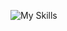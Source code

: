 ![My Skills](https://skillicons.dev/icons?i=html,css,js,react,nodejs,express,mongodb,postgresql,pug,jest,vitest,webpack,vite,styledcomponents,npm,git)
